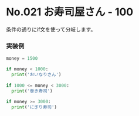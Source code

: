 # No.021 お寿司屋さん - 100

条件の通りにif文を使って分岐します。

### 実装例

```python
money = 1500

if money < 1000:
  print('おいなりさん')
  
if 1000 <= money < 3000:
  print('巻き寿司')
  
if money >= 3000:
  print('にぎり寿司')
```

